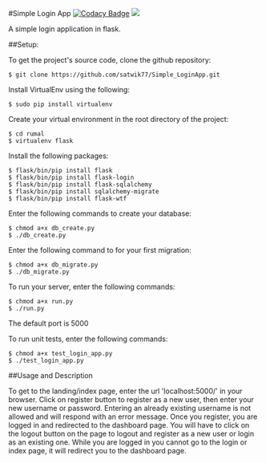 #Simple Login App [![Codacy Badge](https://api.codacy.com/project/badge/grade/8987e67c091c4515a6c73bb164d58374)](https://www.codacy.com/app/satwik55/Simple_LoginApp) <a href="https://codeclimate.com/github/satwik77/Simple_LoginApp"><img src="https://codeclimate.com/github/satwik77/Simple_LoginApp/badges/gpa.svg" /></a>

A simple login application in flask.

##Setup:

To get the project's source code, clone the github repository:

    $ git clone https://github.com/satwik77/Simple_LoginApp.git

Install VirtualEnv using the following:

    $ sudo pip install virtualenv

Create your virtual environment in the root directory of the project:

    $ cd rumal
    $ virtualenv flask

Install the following packages:

    $ flask/bin/pip install flask
    $ flask/bin/pip install flask-login
    $ flask/bin/pip install flask-sqlalchemy
    $ flask/bin/pip install sqlalchemy-migrate
    $ flask/bin/pip install flask-wtf

Enter the following commands to create your database:

    $ chmod a+x db_create.py
    $ ./db_create.py

Enter the following command to for your first migration:

    $ chmod a+x db_migrate.py
    $ ./db_migrate.py

To run your server, enter the following commands:

    $ chmod a+x run.py
    $ ./run.py

The default port is 5000

To run unit tests, enter the following commands:

    $ chmod a+x test_login_app.py
    $ ./test_login_app.py


##Usage and Description

To get to the landing/index page, enter the url 'localhost:5000/' in your browser. Click on register button to register as a new user, then enter your new username or password. Entering an already existing username is not allowed and will respond with an error message. Once you register, you are logged in and redirected to the dashboard page. You will have to click on the logout button on the page to logout and register as a new user or login as an existing one. While you are logged in you cannot go to the login or index page, it will redirect you to the dashboard page.

    
